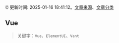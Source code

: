 :alarm_clock: 更新时间: 2025-01-16 18:41:12。[文章来源](/README.md)、[文章分类](/TAGS.md)

## Vue


> 关键字：`Vue`、`ElementUI`、`Vant`



